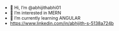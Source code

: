 - 👋 Hi, I’m @abhijithabhi01
- 👀 I’m interested in MERN
- 🌱 I’m currently learning ANGULAR
- https://www.linkedin.com/in/abhijith-s-5138a724b
